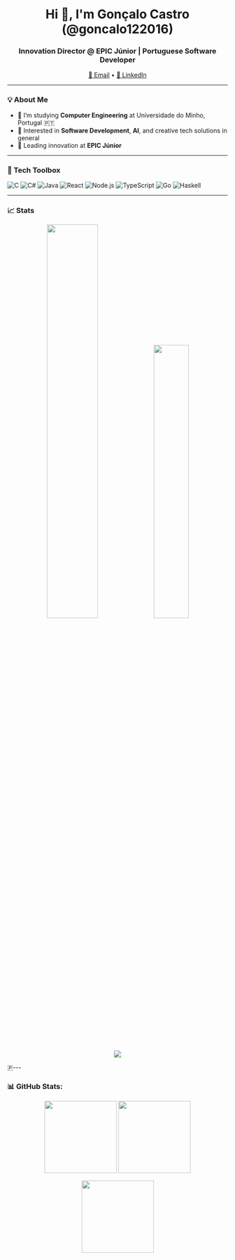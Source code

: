 <h1 align="center">Hi 👋, I'm Gonçalo Castro (@goncalo122016)</h1>
<h3 align="center">Innovation Director @ EPIC Júnior | Portuguese Software Developer</h3>

<p align="center">
  <a href="mailto:goncalo122016@gmail.com">📧 Email</a> •
  <a href="https://www.linkedin.com/in/gonçalocastro">💼 LinkedIn</a>
</p>

---

### 💡 About Me
- 🔭 I’m studying **Computer Engineering** at Universidade do Minho, Portugal 🇵🇹
- 🤖 Interested in **Software Development**, **AI**, and creative tech solutions in general
- 🚀 Leading innovation at **EPIC Júnior**

---

### 🚀 Tech Toolbox

![C](https://img.shields.io/badge/C-blue?logo=c)
![C#](https://img.shields.io/badge/C%23-239120?logo=c-sharp&logoColor=white)
![Java](https://img.shields.io/badge/Java-red?logo=java)
![React](https://img.shields.io/badge/React-61DAFB?logo=react)
![Node.js](https://img.shields.io/badge/Node.js-339933?logo=node.js)
![TypeScript](https://img.shields.io/badge/TypeScript-007ACC?logo=typescript)
![Go](https://img.shields.io/badge/Go-00ADD8?logo=go)
![Haskell](https://img.shields.io/badge/Haskell-5D4F85?logo=haskell)

---

### 📈 Stats

<p align="center">
  <img src="https://github-readme-stats.vercel.app/api?username=goncalo122016&show_icons=true&theme=radical" width="48%" />
  <img src="https://github-readme-stats.vercel.app/api/top-langs/?username=goncalo122016&layout=compact&theme=radical" width="40%" />
</p>

<p align="center">
  <img src="https://github-readme-streak-stats.herokuapp.com/?user=goncalo122016&theme=radical" />
</p>

🇵---

### 📊 GitHub Stats:

<p align="center">
  <img src="https://github-readme-stats.vercel.app/api?username=goncalo122016&show_icons=true&theme=tokyonight" height="165"/>
  <img src="https://github-readme-stats.vercel.app/api/top-langs/?username=goncalo122016&layout=compact&theme=tokyonight" height="165"/>
</p>

<p align="center">
  <img src="https://github-readme-streak-stats.herokuapp.com/?user=goncalo122016&theme=tokyonight" height="165" />
</p>
